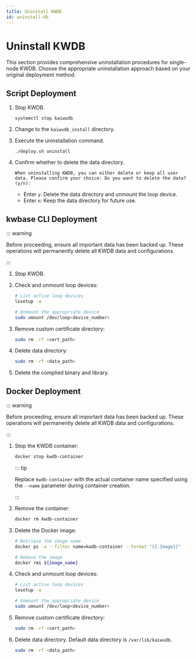 ```yaml
---
title: Uninstall KWDB
id: uninstall-db
---
```


# Uninstall KWDB

This section provides comprehensive uninstallation procedures for single-node KWDB. Choose the appropriate uninstallation approach based on your original deployment method.

## Script Deployment

1. Stop KWDB.

    ```shell
    systemctl stop kaiwudb
    ```

2. Change to the `kaiwudb_install` directory.

3. Execute the uninstallation command.

    ```shell
    ./deploy.sh uninstall 
    ```

4. Confirm whether to delete the data directory.

    ```shell
    When uninstalling KWDB, you can either delete or keep all user data. Please confirm your choice: Do you want to delete the data? (y/n): 
    ```

    - Enter `y`: Delete the data directory and unmount the loop device.
    - Enter `n`: Keep the data directory for future use.

## kwbase CLI Deployment

::: warning  

Before proceeding, ensure all important data has been backed up. These operations will permanently delete all KWDB data and configurations.

:::

1. Stop KWDB.

2. Check and unmount loop devices:

   ```bash
   # List active loop devices
   losetup -a
   
   # Unmount the appropriate device
   sudo umount /dev/loop<device_number>
   ```

3. Remove custom certificate directory:

   ```bash
   sudo rm -rf <cert_path>
   ```

4. Delete data directory:

   ```bash
   sudo rm -rf <data_path>
   ```

5. Delete the complied binary and library.

## Docker Deployment

::: warning

Before proceeding, ensure all important data has been backed up. These operations will permanently delete all KWDB data and configurations.

:::

1. Stop the KWDB container:

   ```bash
   docker stop kwdb-container
   ```

   ::: tip  

   Replace `kwdb-container` with the actual container name specified using the `--name` parameter during container creation.

   :::

2. Remove the container:

   ```bash
   docker rm kwdb-container
   ```

3. Delete the Docker image:

   ```bash
   # Retrieve the image name
   docker ps -a --filter name=kwdb-container --format "{{.Image}}"
   
   # Remove the image
   docker rmi ${image_name}
   ```

4. Check and unmount loop devices:

   ```bash
   # List active loop devices
   losetup -a
   
   # Unmount the appropriate device
   sudo umount /dev/loop<device_number>
   ```

5. Remove custom certificate directory:

   ```bash
   sudo rm -rf <cert_path>
   ```

6. Delete data directory. Default data directory is `/var/lib/kaiwudb`.

   ```bash
   sudo rm -rf <data_path>
   ```